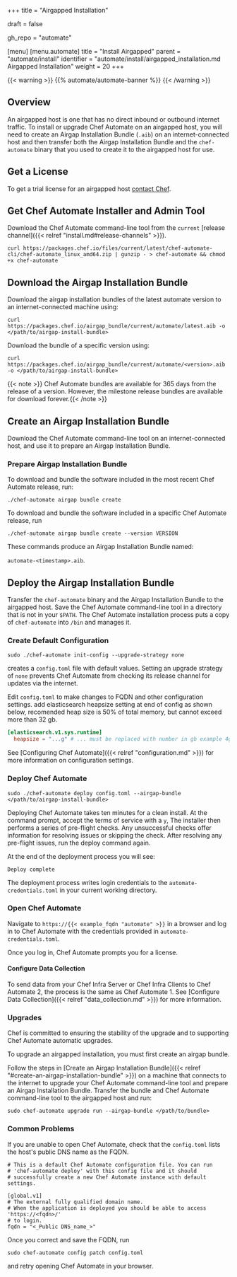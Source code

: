 +++
title = "Airgapped Installation"

draft = false

gh_repo = "automate"

[menu]
  [menu.automate]
    title = "Install Airgapped"
    parent = "automate/install"
    identifier = "automate/install/airgapped_installation.md Airgapped Installation"
    weight = 20
+++

{{< warning >}}
{{% automate/automate-banner %}}
{{< /warning >}}

## Overview

An airgapped host is one that has no direct inbound or outbound internet
traffic.
To install or upgrade Chef Automate on an airgapped host, you will need to create an Airgap Installation Bundle (`.aib`) on an internet-connected host and then transfer both the Airgap Installation Bundle and the `chef-automate` binary that you used to create it to the airgapped host for use.

## Get a License

To get a trial license for an airgapped host [contact Chef](https://www.chef.io/contact-us/).

## Get Chef Automate Installer and Admin Tool

Download the Chef Automate command-line tool from the `current` [release channel]({{< relref "install.md#release-channels" >}}).

```shell
curl https://packages.chef.io/files/current/latest/chef-automate-cli/chef-automate_linux_amd64.zip | gunzip - > chef-automate && chmod +x chef-automate
```

## Download the Airgap Installation Bundle

Download the airgap installation bundles of the latest automate version to an internet-connected machine using:

```shell
curl https://packages.chef.io/airgap_bundle/current/automate/latest.aib -o </path/to/airgap-install-bundle>
```

Download the bundle of a specific version using:

```shell
curl https://packages.chef.io/airgap_bundle/current/automate/<version>.aib -o </path/to/airgap-install-bundle>
```

{{< note >}} Chef Automate bundles are available for 365 days from the release of a version. However, the milestone release bundles are available for download forever.{{< /note >}}

## Create an Airgap Installation Bundle

Download the Chef Automate command-line tool on an internet-connected host, and use it to prepare an Airgap Installation Bundle.

### Prepare Airgap Installation Bundle

To download and bundle the software included in the most recent Chef Automate release, run:

```shell
./chef-automate airgap bundle create
```

To download and bundle the software included in a specific Chef Automate release, run

```shell
./chef-automate airgap bundle create --version VERSION
```

These commands produce an Airgap Installation Bundle named:

`automate-<timestamp>.aib`.

## Deploy the Airgap Installation Bundle

Transfer the `chef-automate` binary and the Airgap Installation Bundle to the airgapped host.
Save the Chef Automate command-line tool in a directory that is not in your `$PATH`. The Chef Automate installation process puts a copy of `chef-automate` into `/bin` and manages it.

### Create Default Configuration

``` shell
sudo ./chef-automate init-config --upgrade-strategy none
```

creates a `config.toml` file with default values. Setting an upgrade strategy of `none`
prevents Chef Automate from checking its release channel for updates via the internet.

Edit `config.toml` to make changes to FQDN and other configuration settings. 
add elasticsearch heapsize setting at end of config as shown below, 
recomended heap size is 50% of total memory, but cannot exceed more than 32 gb.

```toml
[elasticsearch.v1.sys.runtime]
  heapsize = "...g" # ... must be replaced with number in gb example 4g mean (4 gb)
```
See
[Configuring Chef Automate]({{< relref "configuration.md" >}}) for more information on configuration settings.


### Deploy Chef Automate

```shell
sudo ./chef-automate deploy config.toml --airgap-bundle </path/to/airgap-install-bundle>
```

Deploying Chef Automate takes ten minutes for a clean install.
At the command prompt, accept the terms of service with a `y`, The installer then performs a series of pre-flight checks. Any
unsuccessful checks offer information for resolving issues or skipping the check.
After resolving any pre-flight issues, run the deploy command again.

At the end of the deployment process you will see:

```shell
Deploy complete
```

The deployment process writes login credentials to the `automate-credentials.toml` in your current working directory.

### Open Chef Automate

Navigate to `https://{{< example_fqdn "automate" >}}` in a browser and log in to Chef Automate with
the credentials provided in `automate-credentials.toml`.

Once you log in, Chef Automate prompts you for a license.

#### Configure Data Collection

To send data from your Chef Infra Server or Chef Infra Clients to Chef Automate 2, the process is the same as Chef Automate 1.
See [Configure Data Collection]({{< relref "data_collection.md" >}}) for more information.

### Upgrades

Chef is committed to ensuring the stability of the upgrade and to supporting Chef Automate automatic upgrades.

To upgrade an airgapped installation, you must first create an airgap bundle.

Follow the steps in [Create an Airgap Installation Bundle]({{< relref "#create-an-airgap-installation-bundle" >}}) on a machine that connects to the internet to upgrade your Chef Automate command-line tool and prepare an Airgap Installation Bundle. Transfer the bundle and Chef Automate command-line tool to the airgapped host and run:

```shell
sudo chef-automate upgrade run --airgap-bundle </path/to/bundle>
```

### Common Problems

If you are unable to open Chef Automate, check that the `config.toml` lists the host's public DNS name as the FQDN.

```shell
# This is a default Chef Automate configuration file. You can run
# 'chef-automate deploy' with this config file and it should
# successfully create a new Chef Automate instance with default settings.

[global.v1]
# The external fully qualified domain name.
# When the application is deployed you should be able to access 'https://<fqdn>/'
# to login.
fqdn = "<_Public DNS_name_>"
```

Once you correct and save the FQDN, run

```shell
sudo chef-automate config patch config.toml
```

and retry opening Chef Automate in your browser.

